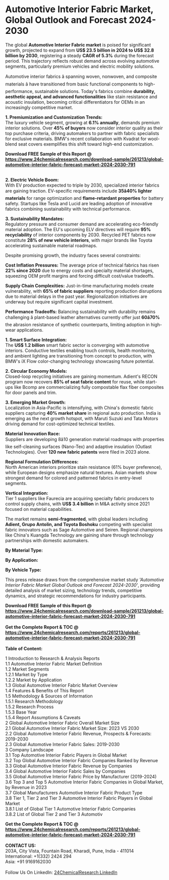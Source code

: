 <h1>Automotive Interior Fabric Market, Global Outlook and Forecast 2024-2030</h1><p>The global <strong>Automotive Interior Fabric market</strong> is poised for significant growth, projected to expand from <strong>US$ 23.5 billion in 2024 to US$ 32.8 billion by 2030</strong>, registering a steady <strong>CAGR of 5.3%</strong> during the forecast period. This trajectory reflects robust demand across evolving automotive segments, particularly premium vehicles and electric mobility solutions.</p><p>Automotive interior fabrics â spanning woven, nonwoven, and composite materials â have transitioned from basic functional components to high-performance, sustainable solutions. Today's fabrics combine <strong>durability, aesthetic appeal, and advanced functionalities</strong> like stain resistance and acoustic insulation, becoming critical differentiators for OEMs in an increasingly competitive market.</p><p><strong>1. Premiumization and Customization Trends:</strong><br>
The luxury vehicle segment, growing at <strong>6.1% annually</strong>, demands premium interior solutions. Over <strong>45% of buyers</strong> now consider interior quality as their top purchase criteria, driving automakers to partner with fabric specialists for exclusive materials. BMW's recent collaboration with Kvadrat for wool-blend seat covers exemplifies this shift toward high-end customization.</p><div><b>Download FREE Sample of this Report @ 
            <a href="https://www.24chemicalresearch.com/download-sample/261213/global-automotive-interior-fabric-forecast-market-2024-2030-791">
            https://www.24chemicalresearch.com/download-sample/261213/global-automotive-interior-fabric-forecast-market-2024-2030-791</a></b></div><br><p><strong>2. Electric Vehicle Boom:</strong><br>
With EV production expected to triple by 2030, specialized interior fabrics are gaining traction. EV-specific requirements include <strong>35â40% lighter materials</strong> for range optimization and <strong>flame-retardant properties</strong> for battery safety. Startups like Tesla and Lucid are leading adoption of innovative fabrics combining sustainability with technical performance.</p><p><strong>3. Sustainability Mandates:</strong><br>
Regulatory pressure and consumer demand are accelerating eco-friendly material adoption. The EU's upcoming ELV directives will require <strong>95% recyclability</strong> of interior components by 2030. Recycled PET fabrics now constitute <strong>28% of new vehicle interiors</strong>, with major brands like Toyota accelerating sustainable material roadmaps.</p><p>Despite promising growth, the industry faces several constraints:</p><p><strong>Cost Inflation Pressures:</strong> 
    The average price of technical fabrics has risen <strong>22% since 2020</strong> due to energy costs and specialty material shortages, squeezing OEM profit margins and forcing difficult cost/value tradeoffs.</p><p><strong>Supply Chain Complexities:</strong> 
    Just-in-time manufacturing models create vulnerability, with <strong>65% of fabric suppliers</strong> reporting production disruptions due to material delays in the past year. Regionalization initiatives are underway but require significant capital investment.</p><p><strong>Performance Tradeoffs:</strong> 
    Balancing sustainability with durability remains challenging â plant-based leather alternatives currently offer just <strong>60â70%</strong> the abrasion resistance of synthetic counterparts, limiting adoption in high-wear applications.</p><p><strong>1. Smart Surface Integration:</strong><br>
The <strong>US$ 1.2 billion</strong> smart fabric sector is converging with automotive interiors. Conductive textiles enabling touch controls, health monitoring, and ambient lighting are transitioning from concept to production, with BMW's iX Flow color-changing technology showcasing future potential.</p><p><strong>2. Circular Economy Models:</strong><br>
Closed-loop recycling initiatives are gaining momentum. Adient's RECON program now recovers <strong>85% of seat fabric content</strong> for reuse, while start-ups like Bcomp are commercializing fully compostable flax fiber composites for door panels and trim.</p><p><strong>3. Emerging Market Growth:</strong><br>
Localization in Asia-Pacific is intensifying, with China's domestic fabric suppliers capturing <strong>40% market share</strong> in regional auto production. India is emerging as the next growth hotspot, with Maruti Suzuki and Tata Motors driving demand for cost-optimized technical textiles.</p><p><strong>Material Innovation Race:</strong><br>
    Suppliers are developing 8â10 generation material roadmaps with properties like self-cleaning surfaces (Nano-Tex) and adaptive insulation (Outlast Technologies). Over <strong>120 new fabric patents</strong> were filed in 2023 alone.</p><p><strong>Regional Formulation Differences:</strong><br>
    North American interiors prioritize stain resistance (61% buyer preference), while European designs emphasize natural textures. Asian markets show strongest demand for colored and patterned fabrics in entry-level segments.</p><p><strong>Vertical Integration:</strong><br>
    Tier 1 suppliers like Faurecia are acquiring specialty fabric producers to control supply chains, with <strong>US$ 3.4 billion</strong> in M&amp;A activity since 2021 focused on material capabilities.</p><p>The market remains <strong>semi-fragmented</strong>, with global leaders including <strong>Adient, Grupo Antolin, and Toyota Boshoku</strong> competing with specialist fabric innovators such as Sage Automotive and Seiren. Regional champions like China's Kuangda Technology are gaining share through technology partnerships with domestic automakers.</p><p><strong>By Material Type:</strong></p><p><strong>By Application:</strong></p><p><strong>By Vehicle Type:</strong></p><p>This press release draws from the comprehensive market study <em>'Automotive Interior Fabric Market Global Outlook and Forecast 2024-2030'</em>, providing detailed analysis of market sizing, technology trends, competitive dynamics, and strategic recommendations for industry participants.</p><div><b>Download FREE Sample of this Report @ 
            <a href="https://www.24chemicalresearch.com/download-sample/261213/global-automotive-interior-fabric-forecast-market-2024-2030-791">
            https://www.24chemicalresearch.com/download-sample/261213/global-automotive-interior-fabric-forecast-market-2024-2030-791</a></b></div><br><div><b>Get the Complete Report & TOC @ 
            <a href="https://www.24chemicalresearch.com/reports/261213/global-automotive-interior-fabric-forecast-market-2024-2030-791">
            https://www.24chemicalresearch.com/reports/261213/global-automotive-interior-fabric-forecast-market-2024-2030-791</a></b></div><br>
            <b>Table of Content:</b><p>1 Introduction to Research & Analysis Reports<br />
    1.1 Automotive Interior Fabric Market Definition<br />
    1.2 Market Segments<br />
        1.2.1 Market by Type<br />
        1.2.2 Market by Application<br />
    1.3 Global Automotive Interior Fabric Market Overview<br />
    1.4 Features & Benefits of This Report<br />
    1.5 Methodology & Sources of Information<br />
        1.5.1 Research Methodology<br />
        1.5.2 Research Process<br />
        1.5.3 Base Year<br />
        1.5.4 Report Assumptions & Caveats<br />
2 Global Automotive Interior Fabric Overall Market Size<br />
    2.1 Global Automotive Interior Fabric Market Size: 2023 VS 2030<br />
    2.2 Global Automotive Interior Fabric Revenue, Prospects & Forecasts: 2019-2030<br />
    2.3 Global Automotive Interior Fabric Sales: 2019-2030<br />
3 Company Landscape<br />
    3.1 Top Automotive Interior Fabric Players in Global Market<br />
    3.2 Top Global Automotive Interior Fabric Companies Ranked by Revenue<br />
    3.3 Global Automotive Interior Fabric Revenue by Companies<br />
    3.4 Global Automotive Interior Fabric Sales by Companies<br />
    3.5 Global Automotive Interior Fabric Price by Manufacturer (2019-2024)<br />
    3.6 Top 3 and Top 5 Automotive Interior Fabric Companies in Global Market, by Revenue in 2023<br />
    3.7 Global Manufacturers Automotive Interior Fabric Product Type<br />
    3.8 Tier 1, Tier 2 and Tier 3 Automotive Interior Fabric Players in Global Market<br />
        3.8.1 List of Global Tier 1 Automotive Interior Fabric Companies<br />
        3.8.2 List of Global Tier 2 and Tier 3 Automotiv</p><div><b>Get the Complete Report & TOC @ 
            <a href="https://www.24chemicalresearch.com/reports/261213/global-automotive-interior-fabric-forecast-market-2024-2030-791">
            https://www.24chemicalresearch.com/reports/261213/global-automotive-interior-fabric-forecast-market-2024-2030-791</a></b></div><br><b>CONTACT US:</b><br>
            203A, City Vista, Fountain Road, Kharadi, Pune, India - 411014<br>
            International: +1(332) 2424 294<br>
            Asia: +91 9169162030 <br><br>
            Follow Us On LinkedIn: <a href="https://www.linkedin.com/company/24chemicalresearch/">24ChemicalResearch LinkedIn</a>